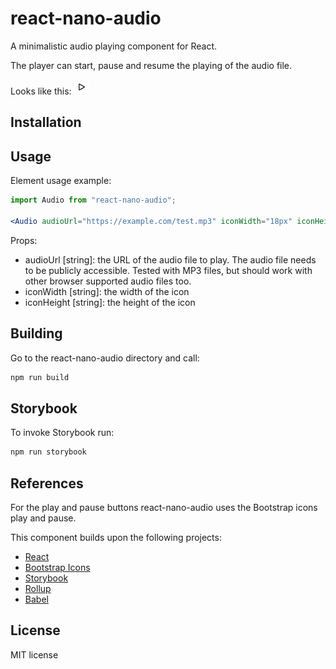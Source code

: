 # react-nano-audio

A minimalistic audio playing component for React.

The player can start, pause and resume the playing of the audio file.

Looks like this: ![audio](./src/play.svg)

## Installation

## Usage

Element usage example:

```jsx
import Audio from "react-nano-audio";

<Audio audioUrl="https://example.com/test.mp3" iconWidth="18px" iconHeight="18px">
```

Props:

- audioUrl [string]: the URL of the audio file to play. The audio file needs to be publicly accessible.
  Tested with MP3 files, but should work with other browser supported audio files too.
- iconWidth [string]: the width of the icon
- iconHeight [string]: the height of the icon

## Building

Go to the react-nano-audio directory and call:

```bash
npm run build
```

## Storybook

To invoke Storybook run:

```bash
npm run storybook
```

## References

For the play and pause buttons react-nano-audio uses the Bootstrap icons
play and pause.

This component builds upon the following projects:

- [React](https://reactjs.org/)
- [Bootstrap Icons](https://icons.getbootstrap.com/)
- [Storybook](https://storybook.js.org/)
- [Rollup](https://rollupjs.org)
- [Babel](https://babeljs.io/)

## License

MIT license
